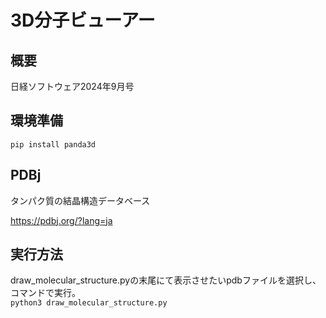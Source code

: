 # 3D分子ビューアー

## 概要
日経ソフトウェア2024年9月号

## 環境準備

`pip install panda3d`


## PDBj
タンパク質の結晶構造データベース

https://pdbj.org/?lang=ja

## 実行方法
draw_molecular_structure.pyの末尾にて表示させたいpdbファイルを選択し、コマンドで実行。  
`python3 draw_molecular_structure.py`